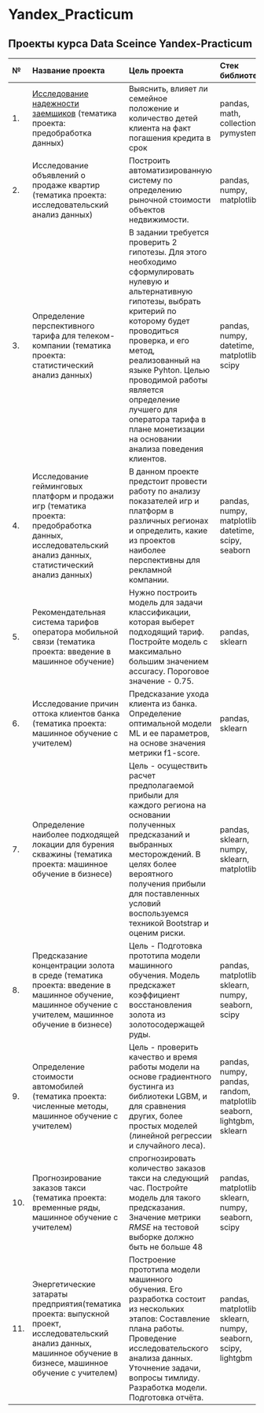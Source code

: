 # Yandex_Practicum
## Проекты курса Data Sceince Yandex-Practicum

| № | Название проекта | Цель проекта | Стек библиотек |
|:-----|:-------------------------------------|:-------------------------------------|:-------------------------------------|
| 1.|[Исследование надежности заемщиков](https://github.com/MaxPlot1812/Yandex_Practicum/blob/main/1_Nadezhnost'_zaemshikov/Nadezhnost'_zaemshikov.ipynb) (тематика проекта: предобработка данных)| Выяснить, влияет ли семейное положение и количество детей клиента на факт погашения кредита в срок | pandas, math, collections, pymystem3 |
| 2.|Исследование объявлений о продаже квартир (тематика проекта: исследовательский анализ данных)| Построить автоматизированную систему по определению рыночной стоимости объектов недвижимости. | pandas, numpy, matplotlib|
| 3.| Определение перспективного тарифа для телеком-компании (тематика проекта: статистический анализ данных)| В задании требуется проверить 2 гипотезы. Для этого необходимо сформулировать нулевую и альтернативную гипотезы, выбрать критерий по которому будет проводиться проверка, и его метод, реализованный на языке Pyhton. Целью проводимой работы является определение лучшего для оператора тарифа в плане монетизации на основании анализа поведения клиентов. | pandas, numpy, datetime, matplotlib, scipy |
| 4.|Исследование гейминговых платформ и продажи игр (тематика проекта: предобработка данных, исследовательский анализ данных, статистический анализ данных)| В данном проекте предстоит провести работу по анализу показателей игр и платформ в различных регионах и определить, какие из проектов наиболее перспективны для рекламной компании. | pandas, numpy, matplotlib, datetime, scipy, seaborn |
| 5.| Рекомендательная система тарифов оператора мобильной связи (тематика проекта: введение в машинное обучение)| Нужно построить модель для задачи классификации, которая выберет подходящий тариф. Постройте модель с максимально большим значением accuracy. Пороговое значение - 0.75. | pandas, sklearn |
| 6.| Исследование причин оттока клиентов банка (тематика проекта: машинное обучение с учителем)| Предсказание ухода клиента из банка. Определение оптимальной модели ML и ее параметров, на основе значения метрики f1-score. | pandas, sklearn |
| 7.| Определение наиболее подходящей локации для бурения скважины (тематика проекта: машинное обучение в бизнесе)| Цель -  осуществить расчет предполагаемой прибыли для каждого региона на основании полученных предсказаний и выбранных месторождений. В целях более вероятного получения прибыли для поставленных условий воспользуемся техникой Bootstrap и оценим риски. | pandas, sklearn, numpy, sklearn, matplotlib |
| 8.| Предсказание концентрации золота в среде (тематика проекта: введение в машинное обучение, машинное обучение с учителем, машинное обучение в бизнесе)| Цель - Подготовка прототипа модели машинного обучения. Модель предскажет коэффициент восстановления золота из золотосодержащей руды.| pandas, matplotlib, sklearn, numpy, seaborn, scipy |
| 9.| Определение стоимости автомобилей (тематика проекта: численные методы, машинное обучение с учителем)| Цель - проверить качество и время работы модели на основе градиентного бустинга из библиотеки LGBM, и для сравнения других, более простых моделей (линейной регрессии и случайного леса). | pandas, numpy, pandas, random, matplotlib, seaborn, lightgbm, sklearn |
| 10.| Прогнозирование заказов такси (тематика проекта: временные ряды, машинное обучение с учителем)| спрогнозировать количество заказов такси на следующий час. Постройте модель для такого предсказания. Значение метрики *RMSE* на тестовой выборке должно быть не больше 48| pandas, matplotlib, sklearn, numpy, seaborn, scipy|
| 11.| Энергетические затараты предприятия(тематика проекта: выпускной проект, исследовательский анализ данных, машинное обучение в бизнесе, машинное обучение с учителем)|Построение прототипа модели машинного обучения. Его разработка состоит из нескольких этапов: Составление плана работы. Проведение исследовательского анализа данных. Уточнение задачи, вопросы тимлиду. Разработка модели. Подготовка отчёта.| pandas, matplotlib, sklearn, numpy, seaborn, scipy, lightgbm |
